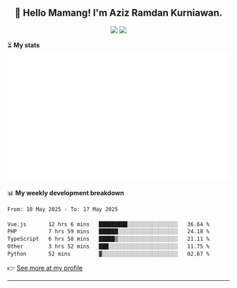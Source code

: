 <h2 align="center">👋 Hello Mamang! I'm Aziz Ramdan Kurniawan.</h2>  
<p align="center">
  <img src="https://komarev.com/ghpvc/?username=azizramdan">
  <img src="https://wakatime.com/badge/user/90056fa0-4c31-4eca-954e-2a3ac05896f9.svg">
</p>
    
⏳ **My stats**  
![](https://raw.githubusercontent.com/azizramdan/github-stats/master/generated/overview.svg#gh-dark-mode-only)

📊 **My weekly development breakdown**
<!--START_SECTION:waka-->

```txt
From: 10 May 2025 - To: 17 May 2025

Vue.js       12 hrs 6 mins   █████████░░░░░░░░░░░░░░░░   36.64 %
PHP          7 hrs 59 mins   ██████░░░░░░░░░░░░░░░░░░░   24.18 %
TypeScript   6 hrs 58 mins   █████▒░░░░░░░░░░░░░░░░░░░   21.11 %
Other        3 hrs 52 mins   ███░░░░░░░░░░░░░░░░░░░░░░   11.75 %
Python       52 mins         ▓░░░░░░░░░░░░░░░░░░░░░░░░   02.67 %
```

<!--END_SECTION:waka-->
👉 [See more at my profile](https://wakatime.com/@azizramdan)
***
